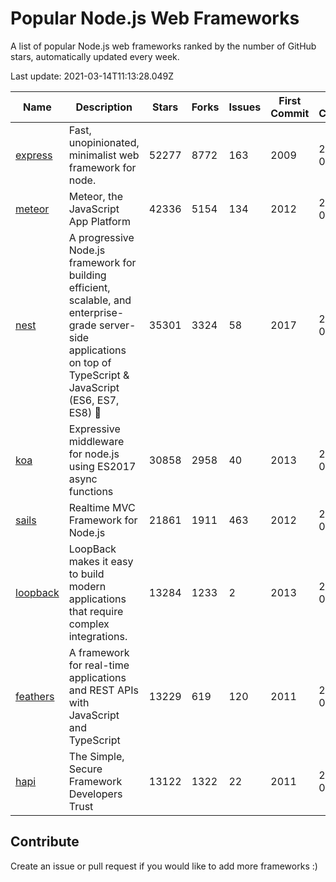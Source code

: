 # Popular Node.js Web Frameworks 
A list of popular Node.js web frameworks ranked by the number of GitHub stars, automatically updated every week.

Last update: 2021-03-14T11:13:28.049Z

| Name          | Description          | Stars                     | Forks          | Issues               | First Commit        | Last Commit         | Language          |
|---------------|----------------------|---------------------------|----------------|----------------------|---------------------|---------------------|-------------------|
| [express](https://github.com/expressjs/express) | Fast, unopinionated, minimalist web framework for node. | 52277 | 8772 | 163 | 2009 | 2021-03-14 | JS |
| [meteor](https://github.com/meteor/meteor) | Meteor, the JavaScript App Platform | 42336 | 5154 | 134 | 2012 | 2021-03-13 | JS |
| [nest](https://github.com/nestjs/nest) | A progressive Node.js framework for building efficient, scalable, and enterprise-grade server-side applications on top of TypeScript & JavaScript (ES6, ES7, ES8) 🚀 | 35301 | 3324 | 58 | 2017 | 2021-03-14 | TS |
| [koa](https://github.com/koajs/koa) | Expressive middleware for node.js using ES2017 async functions | 30858 | 2958 | 40 | 2013 | 2021-03-14 | JS |
| [sails](https://github.com/balderdashy/sails) | Realtime MVC Framework for Node.js | 21861 | 1911 | 463 | 2012 | 2021-03-13 | JS |
| [loopback](https://github.com/strongloop/loopback) | LoopBack makes it easy to build modern applications that require complex integrations. | 13284 | 1233 | 2 | 2013 | 2021-03-13 | JS |
| [feathers](https://github.com/feathersjs/feathers) | A framework for real-time applications and REST APIs with JavaScript and TypeScript | 13229 | 619 | 120 | 2011 | 2021-03-12 | TS |
| [hapi](https://github.com/hapijs/hapi) | The Simple, Secure Framework Developers Trust | 13122 | 1322 | 22 | 2011 | 2021-03-14 | JS |

## Contribute 

Create an issue or pull request if you would like to add more frameworks :)